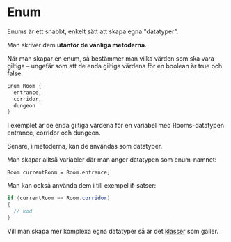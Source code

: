 # Enum

Enums är ett snabbt, enkelt sätt att skapa egna "datatyper".

Man skriver dem **utanför de vanliga metoderna**.

När man skapar en enum, så bestämmer man vilka värden som ska vara giltiga – ungefär som att de enda giltiga värdena för en boolean är true och false.

```csharp
Enum Room {
  entrance,
  corridor,
  dungeon
}
```

I exemplet är de enda giltiga värdena för en variabel med Rooms-datatypen entrance, corridor och dungeon.

Senare, i metoderna, kan de användas som datatyper.

Man skapar alltså variabler där man anger datatypen som enum-namnet:

```
Room currentRoom = Room.entrance;
```

Man kan också använda dem i till exempel if-satser:

```csharp
if (currentRoom == Room.corridor)
{
  // kod
}
```

Vill man skapa mer komplexa egna datatyper så är det [klasser](https://sites.google.com/view/csharp-referens/klasser-och-objektorientering?authuser=0) som gäller.
